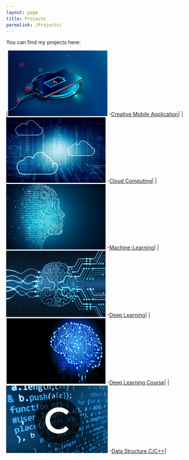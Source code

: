 ```yaml
---
layout: page
title: Projects
permalink: /Projects/
---
```


You can find my projects here:

|![Mobile Application](assets/Mobile.jpg) -[Creative Mobile Application](https://github.com/farshadsafavi/Android-Applications/)|
|![Cloud-Computing](assets/Cloud.jpg) -[Cloud Computing](https://github.com/farshadsafavi/Cloud-Computing/)|
|![Machine Learning](assets/Machine.jpg) -[Machine-Learning](https://github.com/farshadsafavi/MachineLearning/)|
|![Deep Learning](assets/Deep.jpg) -[Deep Learning](https://github.com/farshadsafavi/DeepLearning/)|
|![Cloud Computing](assets/DeepC.png) -[Deep Learning Course](https://github.com/farshadsafavi/deep-learning-v2-pytorch)|
|![Data Structure C/C++](assets/C.jpg) -[Data Structure C/C++](https://github.com/farshadsafavi/deep-learning-v2-pytorch)|
